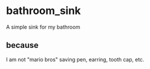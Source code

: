 # bathroom_sink
A simple sink for my bathroom

## because
I am not "mario bros" saving pen, earring, tooth cap, etc.
